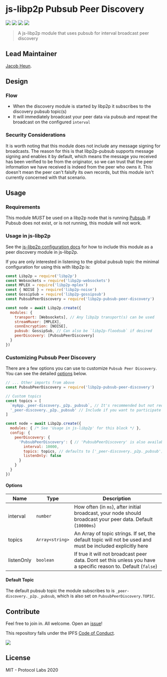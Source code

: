 # js-libp2p Pubsub Peer Discovery

[![](https://img.shields.io/badge/made%20by-Protocol%20Labs-blue.svg?style=flat-square)](http://protocol.ai)
[![](https://img.shields.io/badge/project-libp2p-yellow.svg?style=flat-square)](http://libp2p.io/)
[![](https://img.shields.io/badge/freenode-%23libp2p-yellow.svg?style=flat-square)](http://webchat.freenode.net/?channels=%23libp2p)
[![](https://img.shields.io/discourse/https/discuss.libp2p.io/posts.svg)](https://discuss.libp2p.io)

> A js-libp2p module that uses pubsub for interval broadcast peer discovery

## Lead Maintainer

[Jacob Heun](https://github.com/jacobheun).

## Design

### Flow
- When the discovery module is started by libp2p it subscribes to the discovery pubsub topic(s)
- It will immediately broadcast your peer data via pubsub and repeat the broadcast on the configured `interval`

### Security Considerations
It is worth noting that this module does not include any message signing for broadcasts. The reason for this is that libp2p-pubsub supports message signing and enables it by default, which means the message you received has been verified to be from the originator, so we can trust that the peer information we have received is indeed from the peer who owns it. This doesn't mean the peer can't falsify its own records, but this module isn't currently concerned with that scenario.

## Usage

### Requirements

This module *MUST* be used on a libp2p node that is running [Pubsub](https://github.com/libp2p/js-libp2p-pubsub). If Pubsub does not exist, or is not running, this module will not work.

### Usage in js-libp2p

See the [js-libp2p configuration docs](https://github.com/libp2p/js-libp2p/blob/master/doc/CONFIGURATION.md#customizing-peer-discovery) for how to include this module as a peer discovery module in js-libp2p.

If you are only interested in listening to the global pubsub topic the minimal configuration for using this with libp2p is:
```js
const Libp2p = require('libp2p')
const Websockets = require('libp2p-websockets')
const MPLEX = require('libp2p-mplex')
const { NOISE } = require('libp2p-noise')
const GossipSub = require('libp2p-gossipsub')
const PubsubPeerDiscovery = require('libp2p-pubsub-peer-discovery')

const node = await Libp2p.create({
  modules: {
    transport: [Websockets], // Any libp2p transport(s) can be used
    streamMuxer: [MPLEX],
    connEncryption: [NOISE],
    pubsub: GossipSub, // Can also be `libp2p-floodsub` if desired
    peerDiscovery: [PubsubPeerDiscovery]
  }
})
```

### Customizing Pubsub Peer Discovery

There are a few options you can use to customize `Pubsub Peer Discovery`. You can see the detailed [options](#options) below.

```js
// ... Other imports from above
const PubsubPeerDiscovery = require('libp2p-pubsub-peer-discovery')

// Custom topics
const topics = [
  `myApp._peer-discovery._p2p._pubsub`, // It's recommended but not required to extend the global space
  '_peer-discovery._p2p._pubsub' // Include if you want to participate in the global space
]

const node = await Libp2p.create({
  modules: { /* See 'Usage in js-libp2p' for this block */ },
  config: {
    peerDiscovery: {
      'PubsubPeerDiscovery': { // 'PubsubPeerDiscovery' is also available from the static property PubsubPeerDiscovery.tag
        interval: 10000,
        topics: topics, // defaults to ['_peer-discovery._p2p._pubsub']
        listenOnly: false
      }
    }
  }
})
```


#### Options

| Name | Type | Description |
|------|------|-------------|
| interval | `number` | How often (in `ms`), after initial broadcast, your node should broadcast your peer data. Default (`10000ms`)|
| topics | `Array<string>` | An Array of topic strings. If set, the default topic will not be used and must be included explicitly here |
| listenOnly | `boolean` | If true it will not broadcast peer data. Dont set this unless you have a specific reason to. Default (`false`) |

#### Default Topic

The default pubsub topic the module subscribes to is `_peer-discovery._p2p._pubsub`, which is also set on `PubsubPeerDiscovery.TOPIC`.

## Contribute

Feel free to join in. All welcome. Open an [issue](https://github.com/libp2p/js-libp2p-pubsub-peer-discovery/issues)!

This repository falls under the IPFS [Code of Conduct](https://github.com/ipfs/community/blob/master/code-of-conduct.md).

[![](https://cdn.rawgit.com/jbenet/contribute-ipfs-gif/master/img/contribute.gif)](https://github.com/ipfs/community/blob/master/contributing.md)

## License

MIT - Protocol Labs 2020